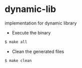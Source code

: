 # dynamic-lib
implementation for dynamic library 

* Execute the binary
```sh
$ make all 
```

* Clean the generated files
```sh
$ make clean
```